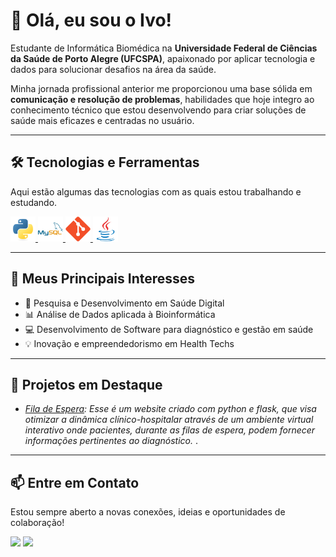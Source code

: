 # 👋 Olá, eu sou o Ivo!

Estudante de Informática Biomédica na **Universidade Federal de Ciências da Saúde de Porto Alegre (UFCSPA)**, apaixonado por aplicar tecnologia e dados para solucionar desafios na área da saúde.

Minha jornada profissional anterior me proporcionou uma base sólida em **comunicação e resolução de problemas**, habilidades que hoje integro ao conhecimento técnico que estou desenvolvendo para criar soluções de saúde mais eficazes e centradas no usuário.

---

## 🛠️ Tecnologias e Ferramentas

Aqui estão algumas das tecnologias com as quais estou trabalhando e estudando.

<p align="left">
  <a href="https://www.python.org" target="_blank" rel="noreferrer">
    <img src="https://raw.githubusercontent.com/devicons/devicon/master/icons/python/python-original.svg" alt="python" width="40" height="40"/>
  </a>
  <a href="https://www.mysql.com/" target="_blank" rel="noreferrer">
    <img src="https://raw.githubusercontent.com/devicons/devicon/master/icons/mysql/mysql-original-wordmark.svg" alt="mysql" width="40" height="40"/>
  </a>
   <a href="https://git-scm.com/" target="_blank" rel="noreferrer">
    <img src="https://raw.githubusercontent.com/devicons/devicon/master/icons/git/git-original.svg" alt="git" width="40" height="40"/>
  </a>
  <a href="https://www.java.com" target="_blank" rel="noreferrer">
    <img src="https://raw.githubusercontent.com/devicons/devicon/master/icons/java/java-original.svg" alt="java" width="40" height="40"/>
  </a>
</p>

---

## 🌱 Meus Principais Interesses

- 🔬 Pesquisa e Desenvolvimento em Saúde Digital
- 📊 Análise de Dados aplicada à Bioinformática
- 💻 Desenvolvimento de Software para diagnóstico e gestão em saúde
- 💡 Inovação e empreendedorismo em Health Techs

---

## 🚀 Projetos em Destaque


- **[Fila de Espera](https://github.com/ivolzkm/Fila_de_Espera):* Esse é um website criado com python e flask, que visa otimizar a dinâmica clínico-hospitalar através de um ambiente virtual interativo onde pacientes, durante as filas de espera, podem fornecer informações pertinentes ao diagnóstico.* .


---

## 📫 Entre em Contato

Estou sempre aberto a novas conexões, ideias e oportunidades de colaboração!

<a href="mailto:ivo.junior@ufcspa.edu.br"><img src="https://img.shields.io/badge/Gmail-D14836?style=for-the-badge&logo=gmail&logoColor=white" /></a>
<a href="https://www.linkedin.com/in/ivo-ricardo-lozekam-junior-6944a1195/"><img src="https://img.shields.io/badge/LinkedIn-0077B5?style=for-the-badge&logo=linkedin&logoColor=white" /></a>
